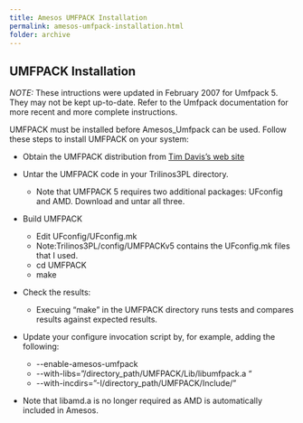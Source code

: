 ```yaml
---
title: Amesos UMFPACK Installation
permalink: amesos-umfpack-installation.html
folder: archive
---
```


## UMFPACK Installation

_NOTE:_ These intructions were updated in February 2007 for Umfpack 5\. They may not be kept up-to-date. Refer to the Umfpack documentation for more recent and more complete instructions.

UMFPACK must be installed before Amesos_Umfpack can be used. Follow these steps to install UMFPACK on your system:

*   Obtain the UMFPACK distribution from [Tim Davis’s web site](http://faculty.cse.tamu.edu/davis/suitesparse.html)
*   Untar the UMFPACK code in your Trilinos3PL directory.
    *   Note that UMFPACK 5 requires two additional packages: UFconfig and AMD. Download and untar all three.
    
*   Build UMFPACK
    *   Edit UFconfig/UFconfig.mk
    *   Note:Trilinos3PL/config/UMFPACKv5 contains the UFconfig.mk files that I used.
    *   cd UMFPACK
    *   make
    
*   Check the results:
    *   Execuing “make” in the UMFPACK directory runs tests and compares results against expected results.
    
*   Update your configure invocation script by, for example, adding the following:
    *   --enable-amesos-umfpack
    *   --with-libs=”/directory_path/UMFPACK/Lib/libumfpack.a “
    *   --with-incdirs=”-I/directory_path/UMFPACK/Include/”
    
*   Note that libamd.a is no longer required as AMD is automatically included in Amesos.
